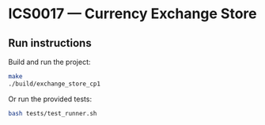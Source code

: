 # ICS0017 — Currency Exchange Store

Run instructions
----------------

Build and run the project:

```bash
make
./build/exchange_store_cp1
```

Or run the provided tests:

```bash
bash tests/test_runner.sh
```